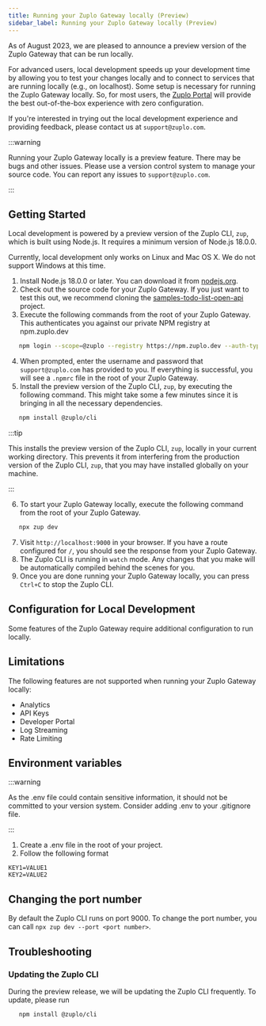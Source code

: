 ```yaml
---
title: Running your Zuplo Gateway locally (Preview)
sidebar_label: Running your Zuplo Gateway locally (Preview)
---
```


As of August 2023, we are pleased to announce a preview version of the Zuplo
Gateway that can be run locally.

For advanced users, local development speeds up your development time by
allowing you to test your changes locally and to connect to services that are
running locally (e.g., on localhost). Some setup is necessary for running the
Zuplo Gateway locally. So, for most users, the
[Zuplo Portal](https://portal.zuplo.com/) will provide the best out-of-the-box
experience with zero configuration.

If you're interested in trying out the local development experience and
providing feedback, please contact us at `support@zuplo.com`.

:::warning

Running your Zuplo Gateway locally is a preview feature. There may be bugs and
other issues. Please use a version control system to manage your source code.
You can report any issues to `support@zuplo.com`.

:::

## Getting Started

Local development is powered by a preview version of the Zuplo CLI, `zup`, which
is built using Node.js. It requires a minimum version of Node.js 18.0.0.

Currently, local development only works on Linux and Mac OS X. We do not support
Windows at this time.

1. Install Node.js 18.0.0 or later. You can download it from
   [nodejs.org](https://nodejs.org/en/download).
2. Check out the source code for your Zuplo Gateway. If you just want to test
   this out, we recommend cloning the
   [samples-todo-list-open-api](https://github.com/zuplo/samples-todo-list-open-api)
   project.
3. Execute the following commands from the root of your Zuplo Gateway. This
   authenticates you against our private NPM registry at npm.zuplo.dev

```bash
   npm login --scope=@zuplo --registry https://npm.zuplo.dev --auth-type=legacy --userconfig .npmrc
```

4. When prompted, enter the username and password that `support@zuplo.com` has
   provided to you. If everything is successful, you will see a `.npmrc` file in
   the root of your Zuplo Gateway.
5. Install the preview version of the Zuplo CLI, `zup`, by executing the
   following command. This might take some a few minutes since it is bringing in
   all the necessary dependencies.

```bash
   npm install @zuplo/cli
```

:::tip

This installs the preview version of the Zuplo CLI, `zup`, locally in your
current working directory. This prevents it from interfering from the production
version of the Zuplo CLI, `zup`, that you may have installed globally on your
machine.

:::

6. To start your Zuplo Gateway locally, execute the following command from the
   root of your Zuplo Gateway.

```bash
   npx zup dev
```

7. Visit `http://localhost:9000` in your browser. If you have a route configured
   for `/`, you should see the response from your Zuplo Gateway.
8. The Zuplo CLI is running in `watch` mode. Any changes that you make will be
   automatically compiled behind the scenes for you.
9. Once you are done running your Zuplo Gateway locally, you can press `Ctrl+C`
   to stop the Zuplo CLI.

## Configuration for Local Development

Some features of the Zuplo Gateway require additional configuration to run
locally.

## Limitations

The following features are not supported when running your Zuplo Gateway
locally:

- Analytics
- API Keys
- Developer Portal
- Log Streaming
- Rate Limiting

## Environment variables

:::warning

As the .env file could contain sensitive information, it should not be committed
to your version system. Consider adding .env to your .gitignore file.

:::

1. Create a .env file in the root of your project.
2. Follow the following format

```
KEY1=VALUE1
KEY2=VALUE2
```

## Changing the port number

By default the Zuplo CLI runs on port 9000. To change the port number, you can
call `npx zup dev --port <port number>`.

## Troubleshooting

### Updating the Zuplo CLI

During the preview release, we will be updating the Zuplo CLI frequently. To
update, please run

```bash
   npm install @zuplo/cli
```
